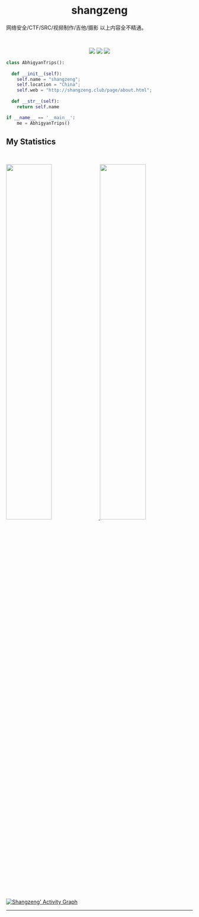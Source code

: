 <h1 align="center">
  <b>shangzeng</b>
</h1>

网络安全/CTF/SRC/视频制作/吉他/摄影
以上内容全不精通。

<br>

<p>
<div align="center">
  <img src="https://img.shields.io/badge/-HTML-c58545?style=for-the-badge&logo=html5&logoColor=c58545&labelColor=282828">
  <img src="https://img.shields.io/badge/-CSS-d1a01f?style=for-the-badge&logo=css3&logoColor=d1a01f&labelColor=282828">
  <img src="https://img.shields.io/badge/-Python-98b982?style=for-the-badge&logo=python&logoColor=98b982&labelColor=282828">
</div>
</p>

```python
class AbhigyanTrips():
    
  def __init__(self):
    self.name = "shangzeng";
    self.location = "China";
    self.web = "http://shangzeng.club/page/about.html";
  
  def __str__(self):
    return self.name

if __name__ == '__main__':
    me = AbhigyanTrips()
```



<!--
<div align="center">
  <a href="https://open.spotify.com/user/6s6pbtefezpookh8gwnkko15v">
    <img src="https://spotify-readme-theta-virid.vercel.app/api?scan=true&theme=dark" width="240px">
  </a>
</div>
-->

## My Statistics

<br/>
<p align="left">
  <a href="https://abhigyantrips.dev/">
  <img width="49.5%" src="https://github-readme-stats.vercel.app/api?username=shangzeng&show_icons=true&theme=gruvbox&hide_border=true" />
    <img width="49.5%" src="https://github-readme-streak-stats.herokuapp.com/?user=shangzeng&theme=gruvbox&hide_border=true" />
  </a>
</p>
<br>

[![ Shangzeng' Activity Graph](https://activity-graph.herokuapp.com/graph?username=abhigyantrips&custom_title=Abhigyan%20Trips's%20Contribution%20Graph&theme=gruvbox&bg_color=282828&hide_border=true&line=d1a01f&point=c58545)](https://abhigyantrips.dev)

------

